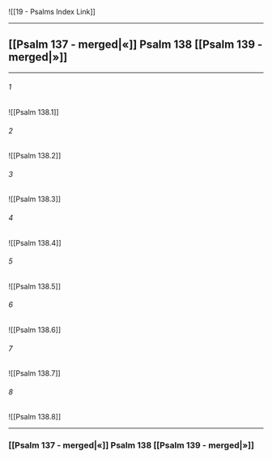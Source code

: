 ![[19 - Psalms Index Link]]

---
##  [[Psalm 137 - merged|«]] Psalm 138 [[Psalm 139 - merged|»]]

---

###### 1
![[Psalm 138.1]] 

###### 2
![[Psalm 138.2]] 

###### 3
![[Psalm 138.3]] 

###### 4
![[Psalm 138.4]]

###### 5 
![[Psalm 138.5]] 

###### 6
![[Psalm 138.6]] 

###### 7
![[Psalm 138.7]] 

###### 8
![[Psalm 138.8]] 


---
###  [[Psalm 137 - merged|«]] Psalm 138 [[Psalm 139 - merged|»]]